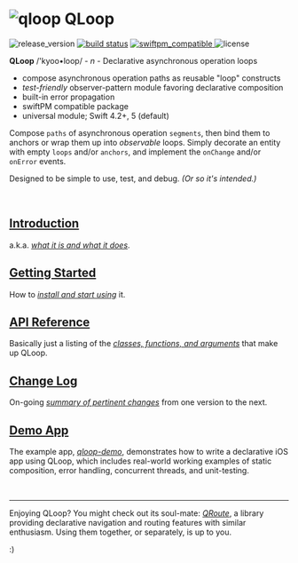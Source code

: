 # ![qloop](docs/icon.png) QLoop

![release_version](https://img.shields.io/github/tag/quickthyme/qloop.svg?label=release)
[![build status](https://travis-ci.org/quickthyme/qloop.svg?branch=master)](https://travis-ci.org/quickthyme/qloop)
[![swiftpm_compatible](https://img.shields.io/badge/swift_pm-compatible-brightgreen.svg?style=flat) ](https://swift.org/package-manager/)
![license](https://img.shields.io/github/license/quickthyme/qloop.svg?color=black)

**QLoop** /'kyoo•loop/ - *n* - Declarative asynchronous operation loops

  - compose asynchronous operation paths as reusable "loop" constructs
  - *test-friendly* observer-pattern module favoring declarative composition
  - built-in error propagation
  - swiftPM compatible package
  - universal module; Swift 4.2+, 5 (default)

Compose `paths` of asynchronous operation `segments`, then bind them to anchors
or wrap them up into *observable* loops. Simply decorate an entity with empty `loops`
and/or `anchors`, and implement the `onChange` and/or `onError` events.

Designed to be simple to use, test, and debug. *(Or so it's intended.)*

<br />

## [Introduction](docs/introduction.md)

a.k.a. *[what it is and what it does](docs/introduction.md)*.


## [Getting Started](docs/getting-started.md)

How to *[install and start using](docs/getting-started.md)* it.


## [API Reference](docs/reference.md)

Basically just a listing of the *[classes, functions, and arguments](docs/reference.md)* that make up QLoop.


## [Change Log](docs/changelog.md)

On-going *[summary of pertinent changes](docs/changelog.md)* from one version to the next.


## [Demo App](https://github.com/quickthyme/qloop-demo)

The example app, *[qloop-demo](https://github.com/quickthyme/qloop-demo)*,
demonstrates how to write a declarative iOS app using QLoop, which includes
real-world working examples of static composition, error handling, concurrent
threads, and unit-testing.

 
 <br />
 
---

Enjoying QLoop? You might check out its soul-mate:
*[QRoute](https://github.com/quickthyme/qroute)*,
a library providing declarative navigation and routing features with similar
enthusiasm. Using them together, or separately, is up to you.

:)
